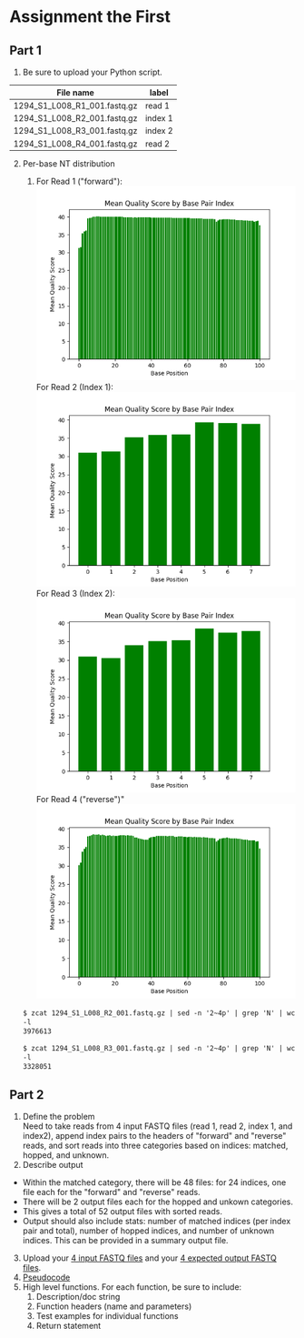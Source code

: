 # Assignment the First

## Part 1
1. Be sure to upload your Python script.

| File name | label |
|---|---|
| 1294_S1_L008_R1_001.fastq.gz | read 1 |
| 1294_S1_L008_R2_001.fastq.gz | index 1 |
| 1294_S1_L008_R3_001.fastq.gz | index 2 |
| 1294_S1_L008_R4_001.fastq.gz | read 2 |

2. Per-base NT distribution
    1. For Read 1 ("forward"):\
    ![R1 Mean Scores](https://github.com/2020-bgmp/demultiplexing-Natalie-Winans/blob/master/Assignment-the-first/1294_S1_L008_R1_001.fastq_mean_scores.png?raw=true)
    For Read 2 (Index 1):\
    ![R2 Mean Scores](https://github.com/2020-bgmp/demultiplexing-Natalie-Winans/blob/master/Assignment-the-first/1294_S1_L008_R2_001.fastq_mean_scores.png?raw=true)
    For Read 3 (Index 2):\
    ![R3 Mean Scores](https://github.com/2020-bgmp/demultiplexing-Natalie-Winans/blob/master/Assignment-the-first/1294_S1_L008_R3_001.fastq_mean_scores.png?raw=true)
    For Read 4 ("reverse")"\
    ![R4 Mean Scores](https://github.com/2020-bgmp/demultiplexing-Natalie-Winans/blob/master/Assignment-the-first/1294_S1_L008_R4_001.fastq_mean_scores.png?raw=true)
     
    ```
    $ zcat 1294_S1_L008_R2_001.fastq.gz | sed -n '2~4p' | grep 'N' | wc -l
    3976613
    ```
    ```
    $ zcat 1294_S1_L008_R3_001.fastq.gz | sed -n '2~4p' | grep 'N' | wc -l
    3328051
    ```
    
    
## Part 2
1. Define the problem\
Need to take reads from 4 input FASTQ files (read 1, read 2, index 1, and index2), append index pairs to the headers of "forward" and "reverse" reads, and sort reads into three categories based on indices: matched, hopped, and unknown. 
2. Describe output
* Within the matched category, there will be 48 files: for 24 indices, one file each for the "forward" and "reverse" reads.
* There will be 2 output files each for the hopped and unkown categories.
* This gives a total of 52 output files with sorted reads.
* Output should also include stats: number of matched indices (per index pair and total), number of hopped indices, and number of unknown indices. This can be provided in a summary output file.
3. Upload your [4 input FASTQ files](../TEST-input_FASTQ) and your [4 expected output FASTQ files](../TEST-output_FASTQ).
4. [Pseudocode](https://github.com/2020-bgmp/demultiplexing-Natalie-Winans/blob/master/demux_pseudocode.txt)
5. High level functions. For each function, be sure to include:
    1. Description/doc string
    2. Function headers (name and parameters)
    3. Test examples for individual functions
    4. Return statement
